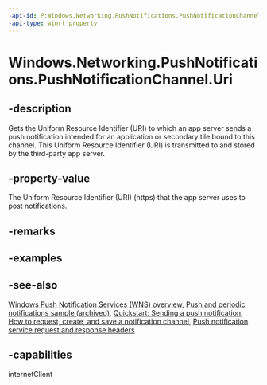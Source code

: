 ```yaml
---
-api-id: P:Windows.Networking.PushNotifications.PushNotificationChannel.Uri
-api-type: winrt property
---
```


<!-- Property syntax
public string Uri { get; }
-->

# Windows.Networking.PushNotifications.PushNotificationChannel.Uri

## -description
Gets the Uniform Resource Identifier (URI) to which an app server sends a push notification intended for an application or secondary tile bound to this channel. This Uniform Resource Identifier (URI) is transmitted to and stored by the third-party app server.

## -property-value
The Uniform Resource Identifier (URI) (https) that the app server uses to post notifications.

## -remarks

## -examples

## -see-also
[Windows Push Notification Services (WNS) overview](/windows/apps/design/shell/tiles-and-notifications/windows-push-notification-services--wns--overview), [Push and periodic notifications sample (archived)](https://github.com/microsoftarchive/msdn-code-gallery-microsoft/tree/master/Official%20Windows%20Platform%20Sample/Push%20and%20periodic%20notifications%20client-side%20sample), [Quickstart: Sending a push notification](/windows/apps/design/shell/tiles-and-notifications/quickstart-send-push-notification), [How to request, create, and save a notification channel](/windows/apps/design/shell/tiles-and-notifications/request-create-save-notification-channel), [Push notification service request and response headers](/windows/apps/design/shell/tiles-and-notifications/push-request-response-headers)

## -capabilities
internetClient
